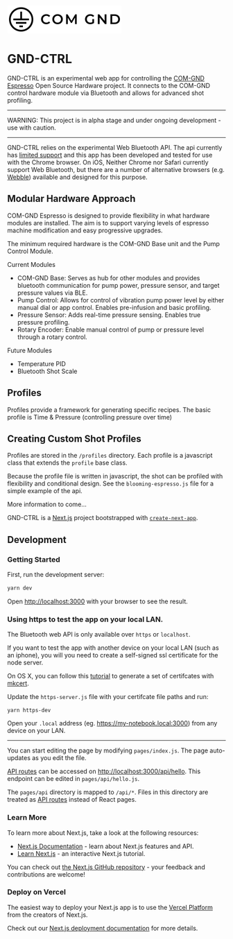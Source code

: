 ![COM GND Logo](https://raw.githubusercontent.com/COM-GND/com-gnd-espresso/main/docs/com-gnd_logo_left-lock.svg)

# GND-CTRL 

GND-CTRL is an experimental web app for controlling the [COM-GND Espresso](https://github.com/COM-GND/espresso) Open Source Hardware project. It connects to the COM-GND control hardware module via Bluetooth and allows for advanced shot profiling. 

---
WARNING: This project is in alpha stage and under ongoing development - use with caution. 

---

GND-CTRL relies on the experimental Web Bluetooth API. The api currently has [limited support](https://caniuse.com/web-bluetooth) and this app has been developed and tested for use with the Chrome browser. On iOS, Neither Chrome nor Safari currently support Web Bluetooth, but there are a number of alternative browsers (e.g. [Webble](https://apps.apple.com/us/app/webble/id1193531073)) available and designed for this purpose.  

## Modular Hardware Approach

COM-GND Espresso is designed to provide flexibility in what hardware modules are installed. The aim is to support varying levels of espresso machine modification and easy progressive upgrades. 

The minimum required hardware is the COM-GND Base unit and the Pump Control Module. 

Current Modules
 - COM-GND Base: Serves as hub for other modules and provides bluetooth communication for pump power, pressure sensor, and target pressure values via BLE. 
 - Pump Control: Allows for control of vibration pump power level by either manual dial or app control. Enables pre-infusion and basic profiling. 
 - Pressure Sensor: Adds real-time pressure sensing. Enables true pressure profiling. 
 - Rotary Encoder: Enable manual control of pump or pressure level through a rotary control. 
 

 Future Modules
 - Temperature PID
 - Bluetooth Shot Scale

## Profiles

Profiles provide a framework for generating specific recipes. The basic profile is Time & Pressure (controlling pressure over time)
## Creating Custom Shot Profiles

Profiles are stored in the `/profiles` directory. Each profile is a javascript class that extends the `profile` base class. 

Because the profile file is written in javascript, the shot can be profiled with flexibility and conditional design. See the `blooming-espresso.js` file for a simple example of the api. 

More information to come...


GND-CTRL is a [Next.js](https://nextjs.org/) project bootstrapped with [`create-next-app`](https://github.com/vercel/next.js/tree/canary/packages/create-next-app).

## Development
### Getting Started

First, run the development server:

```bash
yarn dev
```

Open [http://localhost:3000](http://localhost:3000) with your browser to see the result.


### Using https to test the app on your local LAN.

The Bluetooth web API is only available over `https` or `localhost`.

If you want to test the app with another device on your local LAN (such as an iphone), you will you need to create a self-signed ssl certificate for the node server. 

On OS X, you can follow this [tutorial](https://matthewhoelter.com/2019/10/21/how-to-setup-https-on-your-local-development-environment-localhost-in-minutes.html) to generate a set of certifcates with [mkcert](https://github.com/FiloSottile/mkcert).


Update the `https-server.js` file with your certifcate file paths and run:

```
yarn https-dev
```

Open your `.local` address (eg. https://my-notebook.local:3000) from any device on your LAN. 

---

You can start editing the page by modifying `pages/index.js`. The page auto-updates as you edit the file.

[API routes](https://nextjs.org/docs/api-routes/introduction) can be accessed on [http://localhost:3000/api/hello](http://localhost:3000/api/hello). This endpoint can be edited in `pages/api/hello.js`.

The `pages/api` directory is mapped to `/api/*`. Files in this directory are treated as [API routes](https://nextjs.org/docs/api-routes/introduction) instead of React pages.




### Learn More

To learn more about Next.js, take a look at the following resources:

- [Next.js Documentation](https://nextjs.org/docs) - learn about Next.js features and API.
- [Learn Next.js](https://nextjs.org/learn) - an interactive Next.js tutorial.

You can check out [the Next.js GitHub repository](https://github.com/vercel/next.js/) - your feedback and contributions are welcome!

### Deploy on Vercel

The easiest way to deploy your Next.js app is to use the [Vercel Platform](https://vercel.com/new?utm_medium=default-template&filter=next.js&utm_source=create-next-app&utm_campaign=create-next-app-readme) from the creators of Next.js.

Check out our [Next.js deployment documentation](https://nextjs.org/docs/deployment) for more details.
